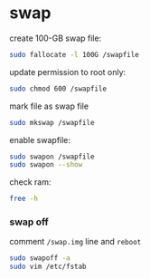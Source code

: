 # swap

create 100-GB swap file:
```bash
sudo fallocate -l 100G /swapfile
```

update permission to root only:
```bash
sudo chmod 600 /swapfile
```

mark file as swap file
```bash
sudo mkswap /swapfile
```

enable swapfile:
```bash
sudo swapon /swapfile
sudo swapon --show
```

check ram:
```bash
free -h
```

### swap off

comment `/swap.img` line and `reboot`
```bash
sudo swapoff -a
sudo vim /etc/fstab
```


